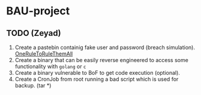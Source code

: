 # BAU-project
## TODO (Zeyad)
1. Create a pastebin containig fake user and password (breach simulation). [OneRuleToRuleThemAll](https://github.com/NotSoSecure/password_cracking_rules)
2. Create a binary that can be easily reverse engineered to access some functionality with `golang` or `c`
3. Create a binary vulnerable to BoF to get code execution (optional).
4. Create a CronJob from root running a bad script which is used for backup. (tar *)
